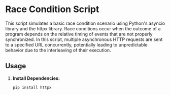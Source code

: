# Race Condition Script

This script simulates a basic race condition scenario using Python's asyncio library and the httpx library. Race conditions occur when the outcome of a program depends on the relative timing of events that are not properly synchronized. In this script, multiple asynchronous HTTP requests are sent to a specified URL concurrently, potentially leading to unpredictable behavior due to the interleaving of their execution.

## Usage

1. **Install Dependencies:**
   ```bash
   pip install httpx
